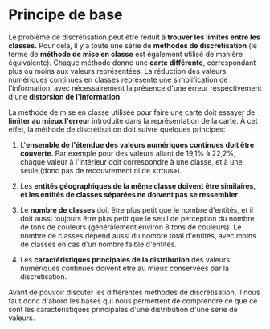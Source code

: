 # Principe de base

Le problème de discrétisation peut être réduit à **trouver les limites entre les classes.** Pour cela, il y a toute une série de **méthodes de discrétisation** (le terme de **méthode de mise en classe** est également utilisé de manière équivalente). Chaque méthode donne une **carte différente**, correspondant plus ou moins aux valeurs représentées. La réduction des valeurs numériques continues en classes représente une simplification de l'information, avec nécessairement la présence d'une erreur respectivement d'une **distorsion de l'information**.

La méthode de mise en classe utilisée pour faire une carte doit essayer de **limiter au mieux l'erreur** introduite dans la représentation de la carte. À cet effet, la méthode de discrétisation doit suivre quelques principes:

1. L'**ensemble de l'étendue des valeurs numériques continues doit être couverte**. Par exemple pour des valeurs allant de 19,1% à 22,2%, chaque valeur à l'intérieur doit correspondre à une classe, et à une seule (donc pas de recouvrement ni de «trous»).

2. Les **entités géographiques de la même classe doivent être similaires, et les entités de classes séparées ne doivent pas se ressembler**.

3. Le **nombre de classes** doit être plus petit que le nombre d'entités, et il doit aussi toujours être plus petit que le seuil de perception du nombre de tons de couleurs (généralement environ 8 tons de couleurs). Le nombre de classes dépend aussi du nombre total d'entités, avec moins de classes en cas d'un nombre faible d'entités.

4. Les **caractéristiques principales de la distribution** des valeurs numériques continues doivent être au mieux conservées par la discrétisation.

Avant de pouvoir discuter les différentes méthodes de discrétisation, il nous faut donc d'abord les bases qui nous permettent de comprendre ce que ce sont les caractéristiques principales d'une distribution d'une série de valeurs.
